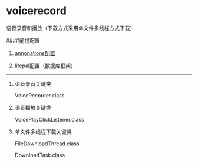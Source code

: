 # voicerecord
语音录音和播放（下载方式采用单文件多线程方式下载）

####前提配置

1. [annonations配置](https://centmeng.github.io/2016/07/23/studio%E9%85%8D%E7%BD%AEAndroidAnnotations/)

2. litepal配置（数据库框架） 




---

1. 语音录音关键类

	VoiceRecorder.class
	
2. 语音播放关键类

	VoicePlayClickListener.class
	
3. 单文件多线程下载关键类
	
	FileDownloadThread.class
	
	DownloadTask.class